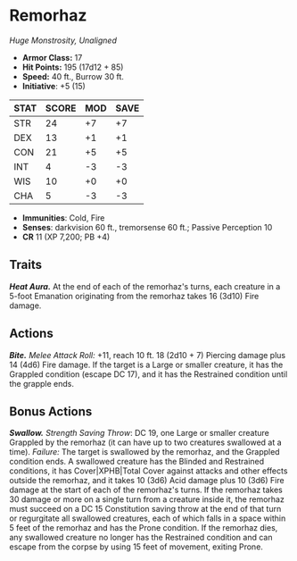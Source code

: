 # Remorhaz

*Huge Monstrosity, Unaligned*

- **Armor Class:** 17
- **Hit Points:** 195 (17d12 + 85)
- **Speed:** 40 ft., Burrow 30 ft.
- **Initiative**: +5 (15)

|STAT|SCORE|MOD|SAVE|
| --- | --- | --- | ---- |
| STR | 24 | +7 | +7 |
| DEX | 13 | +1 | +1 |
| CON | 21 | +5 | +5 |
| INT | 4 | -3 | -3 |
| WIS | 10 | +0 | +0 |
| CHA | 5 | -3 | -3 |

- **Immunities**: Cold, Fire
- **Senses**: darkvision 60 ft., tremorsense 60 ft.; Passive Perception 10
- **CR** 11 (XP 7,200; PB +4)

## Traits

***Heat Aura.*** At the end of each of the remorhaz's turns, each creature in a 5-foot Emanation originating from the remorhaz takes 16 (3d10) Fire damage.


## Actions

***Bite.*** *Melee Attack Roll:* +11, reach 10 ft. 18 (2d10 + 7) Piercing damage plus 14 (4d6) Fire damage. If the target is a Large or smaller creature, it has the Grappled condition (escape DC 17), and it has the Restrained condition until the grapple ends.


## Bonus Actions

***Swallow.*** *Strength Saving Throw*: DC 19, one Large or smaller creature Grappled by the remorhaz (it can have up to two creatures swallowed at a time). *Failure:*  The target is swallowed by the remorhaz, and the Grappled condition ends. A swallowed creature has the Blinded and Restrained conditions, it has Cover|XPHB|Total Cover against attacks and other effects outside the remorhaz, and it takes 10 (3d6) Acid damage plus 10 (3d6) Fire damage at the start of each of the remorhaz's turns.
If the remorhaz takes 30 damage or more on a single turn from a creature inside it, the remorhaz must succeed on a DC 15 Constitution saving throw at the end of that turn or regurgitate all swallowed creatures, each of which falls in a space within 5 feet of the remorhaz and has the Prone condition. If the remorhaz dies, any swallowed creature no longer has the Restrained condition and can escape from the corpse by using 15 feet of movement, exiting Prone.

